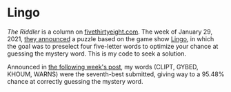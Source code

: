 # Lingo

*The Riddler* is a column on [fivethirtyeight.com](fivethirtyeight.com). The week of January 29, 2021, [they announced](https://fivethirtyeight.com/features/can-you-guess-the-mystery-word/) a puzzle based on the game show [Lingo](https://en.wikipedia.org/wiki/Lingo_(American_game_show)), in which the goal was to preselect four five-letter words to optimize your chance at guessing the mystery word. This is my code to seek a solution.

Announced in [the following week's post](https://fivethirtyeight.com/features/can-you-randomly-move-the-tower/), my words (CLIPT, GYBED, KHOUM, WARNS) were the seventh-best submitted, giving way to a 95.48% chance at correctly guessing the mystery word.
